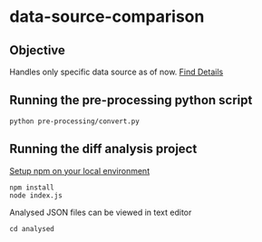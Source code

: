 # data-source-comparison

## Objective

Handles only specific data source as of now. [Find Details](https://docs.google.com/document/d/1hHBWKBQxaFE5orsVhUsvI67LO0X-IGwOpRs9FiCnfAs/edit)

## Running the pre-processing python script

```
python pre-processing/convert.py
```

## Running the diff analysis project

[Setup npm on your local environment](https://docs.npmjs.com/downloading-and-installing-node-js-and-npm)
```
npm install
node index.js
```

Analysed JSON files can be viewed in text editor
```
cd analysed
```
